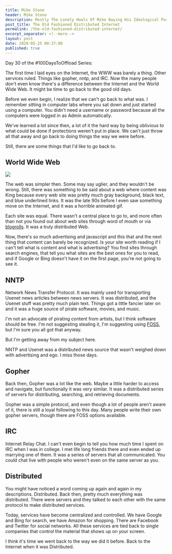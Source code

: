 ```yaml
---
title: Mike Stone
header: Mike Stone
description: Mostly The Lonely Howls Of Mike Baying His Ideological Purity At The Moon
post_title: The Old Fashioned Distributed Internet
permalink: /the-old-fashioned-distributed-internet/
excerpt_separator: <!--more-->
layout: post
date: 2020-05-25 00:37:00
published: true
---
```


Day 30 of the #100DaysToOffload Series:

The first time I laid eyes on the Internet, the WWW was barely a thing. Other services ruled. Things like gopher, nntp, and IRC. Now the many people don't even know there's a difference between the Internet and the World Wide Web. It might be time to go back to the good old days.

<!--more-->

Before we even begin, I realize that we can't go back to what was. I remember sitting in computer labs where you sat down and just started using a computer. You didn't need a username or password because all the computers were logged in as Admin automatically.

We've learned a lot since then, a lot of it the hard way by being oblivious to what could be done if protections weren't put in place. We can't just throw all that away and go back to doing things the way we were before.

Still, there are some things that I'd like to go back to.

## World Wide Web

![](https://i.snap.as/H26TaX8.png)

The web was simpler then. Some may say uglier, and they wouldn't be wrong. Still, there was something to be said about a web where content was King because every web site was pretty much gray background, black text, and blue underlined links. It was the late 90s before I even saw something move on the Internet, and it was a horrible animated gif.

Each site was equal. There wasn't a central place to go to, and more often than not you found out about web sites through word of mouth or via [blogrolls](https://indieweb.org/blogroll). It was a truly distributed Web.

Now, there's so much advertising and javascript and this that and the next thing that content can barely be recognized. Is your site worth reading if I can't tell what is content and what is advertising? You find sites through search engines, that tell you what sites are the best ones for you to read, and if Google or Bing doesn't have it on the first page, you're not going to see it.

## NNTP

Network News Transfer Protocol. It was mainly used for transporting Usenet news articles between news servers. It was distributed, and the Usenet stuff was pretty much plain text. Things got a little fancier later on and it was a huge source of pirate software, movies, and music. 

I'm not an advocate of pirating content from artists, but I think software should be free. I'm not suggesting stealing it, I'm suggesting using [FOSS](https://en.wikipedia.org/wiki/Free_and_open-source_software), but I'm sure you all got that anyway.

But I'm getting away from my subject here.

NNTP and Usenet was a distributed news source that wasn't weighed down with advertising and ego. I miss those days.

## Gopher

Back then, Gopher was a lot like the web. Maybe a little harder to access and navigate, but functionally it was very similar. It was a distributed series of servers for distributing, searching, and retrieving documents. 

Gopher was a simple protocol, and even though a lot of people aren't aware of it, there is still a loyal following to this day. Many people write their own gopher servers, though there are FOSS options available. 

## IRC

Internet Relay Chat. I can't even begin to tell you how much time I spent on IRC when I was in college. I met life long friends there and even ended up marrying one of them. It was a series of servers that all communicated. You could chat live with people who weren't even on the same server as you.

## Distributed

You might have noticed a word coming up again and again in my descriptions. Distributed. Back then, pretty much everything was distributed. There were servers and they talked to each other with the same protocol to make distributed services.

Today, services have become centralized and controlled. We have Google and Bing for search, we have Amazon for shopping. There are Facebook and Twitter for social networks. All these services are tied back to single companies that control the material that shows up on your screen.

I think it's time we went back to the way we did it before. Back to the Internet when it was Distributed.